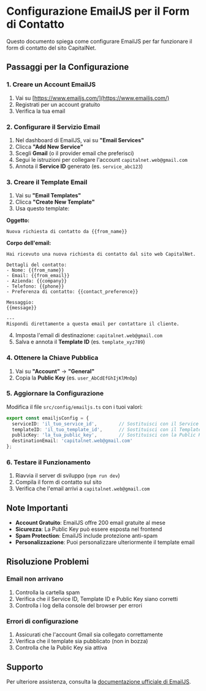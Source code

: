 # Configurazione EmailJS per il Form di Contatto

Questo documento spiega come configurare EmailJS per far funzionare il form di contatto del sito CapitalNet.

## Passaggi per la Configurazione

### 1. Creare un Account EmailJS
1. Vai su [https://www.emailjs.com/](https://www.emailjs.com/)
2. Registrati per un account gratuito
3. Verifica la tua email

### 2. Configurare il Servizio Email
1. Nel dashboard di EmailJS, vai su **"Email Services"**
2. Clicca **"Add New Service"**
3. Scegli **Gmail** (o il provider email che preferisci)
4. Segui le istruzioni per collegare l'account `capitalnet.web@gmail.com`
5. Annota il **Service ID** generato (es. `service_abc123`)

### 3. Creare il Template Email
1. Vai su **"Email Templates"**
2. Clicca **"Create New Template"**
3. Usa questo template:

**Oggetto:**
```
Nuova richiesta di contatto da {{from_name}}
```

**Corpo dell'email:**
```
Hai ricevuto una nuova richiesta di contatto dal sito web CapitalNet.

Dettagli del contatto:
- Nome: {{from_name}}
- Email: {{from_email}}
- Azienda: {{company}}
- Telefono: {{phone}}
- Preferenza di contatto: {{contact_preference}}

Messaggio:
{{message}}

---
Rispondi direttamente a questa email per contattare il cliente.
```

4. Imposta l'email di destinazione: `capitalnet.web@gmail.com`
5. Salva e annota il **Template ID** (es. `template_xyz789`)

### 4. Ottenere la Chiave Pubblica
1. Vai su **"Account"** → **"General"**
2. Copia la **Public Key** (es. `user_AbCdEfGhIjKlMnOp`)

### 5. Aggiornare la Configurazione
Modifica il file `src/config/emailjs.ts` con i tuoi valori:

```typescript
export const emailjsConfig = {
  serviceID: 'il_tuo_service_id',        // Sostituisci con il Service ID
  templateID: 'il_tuo_template_id',      // Sostituisci con il Template ID
  publicKey: 'la_tua_public_key',        // Sostituisci con la Public Key
  destinationEmail: 'capitalnet.web@gmail.com'
};
```

### 6. Testare il Funzionamento
1. Riavvia il server di sviluppo (`npm run dev`)
2. Compila il form di contatto sul sito
3. Verifica che l'email arrivi a `capitalnet.web@gmail.com`

## Note Importanti

- **Account Gratuito**: EmailJS offre 200 email gratuite al mese
- **Sicurezza**: La Public Key può essere esposta nel frontend
- **Spam Protection**: EmailJS include protezione anti-spam
- **Personalizzazione**: Puoi personalizzare ulteriormente il template email

## Risoluzione Problemi

### Email non arrivano
1. Controlla la cartella spam
2. Verifica che il Service ID, Template ID e Public Key siano corretti
3. Controlla i log della console del browser per errori

### Errori di configurazione
1. Assicurati che l'account Gmail sia collegato correttamente
2. Verifica che il template sia pubblicato (non in bozza)
3. Controlla che la Public Key sia attiva

## Supporto
Per ulteriore assistenza, consulta la [documentazione ufficiale di EmailJS](https://www.emailjs.com/docs/).